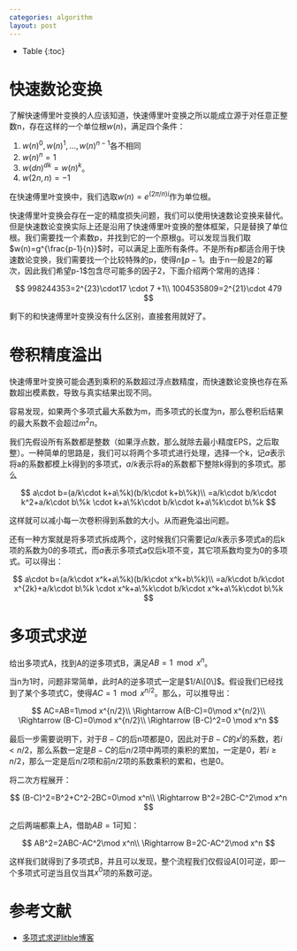 ```yaml
---
categories: algorithm
layout: post
---
```


- Table
{:toc}
# 快速数论变换

了解快速傅里叶变换的人应该知道，快速傅里叶变换之所以能成立源于对任意正整数n，存在这样的一个单位根$w(n)$，满足四个条件：

1. $w(n)^0,w(n)^1, \ldots, w(n)^{n-1}$各不相同
2. $w(n)^n = 1$
3. $w(dn)^{dk}=w(n)^k$。
4. $w(2n,n)=-1$

在快速傅里叶变换中，我们选取$w(n)=e^{(2\pi /n)i}$作为单位根。

快速傅里叶变换会存在一定的精度损失问题，我们可以使用快速数论变换来替代。但是快速数论变换实际上还是沿用了快速傅里叶变换的整体框架，只是替换了单位根。我们需要找一个素数p，并找到它的一个原根g。可以发现当我们取$w(n)=g^{\frac{p-1}{n}}$时，可以满足上面所有条件。不是所有p都适合用于快速数论变换，我们需要找一个比较特殊的p，使得$n\|p-1$。由于n一般是2的幂次，因此我们希望p-1$包含尽可能多的因子2，下面介绍两个常用的选择：


$$
998244353=2^{23}\cdot17 \cdot 7 +1\\
1004535809=2^{21}\cdot 479
$$

剩下的和快速傅里叶变换没有什么区别，直接套用就好了。

# 卷积精度溢出

快速傅里叶变换可能会遇到乘积的系数超过浮点数精度，而快速数论变换也存在系数超出模素数，导致与真实结果出现不同。

容易发现，如果两个多项式最大系数为m，而多项式的长度为n，那么卷积后结果的最大系数不会超过$m^2n$。

我们先假设所有系数都是整数（如果浮点数，那么就除去最小精度EPS，之后取整）。一种简单的思路是，我们可以将两个多项式进行处理，选择一个k，记$a%k$表示将a的系数都模上k得到的多项式，$a/k$表示将a的系数都下整除k得到的多项式。那么



$$
a\cdot b=(a/k\cdot k+a\%k)(b/k\cdot k+b\%k)\\
=a/k\cdot b/k\cdot k^2+a/k\cdot b\%k \cdot k+a\%k\cdot b/k\cdot k+a\%k\cdot b\%k
$$


这样就可以减小每一次卷积得到系数的大小。从而避免溢出问题。

还有一种方案就是将多项式拆成两个，这时候我们只需要记$a/k$表示多项式a的后k项的系数为0的多项式，而$a%k$表示多项式a仅后k项不变，其它项系数均变为0的多项式。可以得出：


$$
a\cdot b=(a/k\cdot x^k+a\%k)(b/k\cdot x^k+b\%k)\\
=a/k\cdot b/k\cdot x^{2k}+a/k\cdot b\%k \cdot x^k+a\%k\cdot b/k\cdot x^k+a\%k\cdot b\%k
$$


# 多项式求逆

给出多项式A，找到A的逆多项式B，满足$AB=1\mod x^n$。

当n为1时，问题非常简单，此时A的逆多项式一定是$1/A\[0\]$。假设我们已经找到了某个多项式C，使得$AC=1\mod x^{n/2}$。那么，可以推导出：


$$
AC=AB=1\mod x^{n/2}\\
\Rightarrow A(B-C)=0\mod x^{n/2}\\
\Rightarrow (B-C)=0\mod x^{n/2}\\
\Rightarrow (B-C)^2=0 \mod x^n
$$


最后一步需要说明下，对于$B-C$的后n项都是0，因此对于$B-C$的$x^i$的系数，若$i<n/2$，那么系数一定是$B-C$的后$n/2$项中两项的乘积的累加，一定是0，若$i\geq n/2$，那么一定是后$n/2$项和前$n/2$项的系数乘积的累和，也是0。

将二次方程展开：


$$
(B-C)^2=B^2+C^2-2BC=0\mod x^n\\
\Rightarrow B^2=2BC-C^2\mod x^n
$$


之后两端都乘上A，借助$AB=1$可知：


$$
AB^2=2ABC-AC^2\mod x^n\\
\Rightarrow B=2C-AC^2\mod x^n
$$


这样我们就得到了多项式B，并且可以发现，整个流程我们仅假设$A[0]$可逆，即一个多项式可逆当且仅当其$x^0$项的系数可逆。

# 参考文献

- [多项式求逆litble博客](https://blog.csdn.net/litble/article/details/79828428)